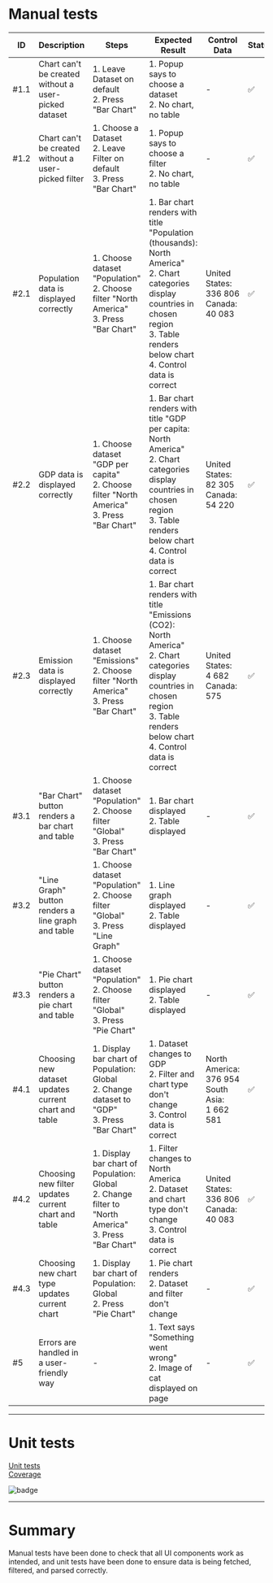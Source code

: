 # Manual tests
| ID   | Description                                          | Steps                                                                                                        | Expected Result                                                                                                                                                                                     | Control Data                                          | Status |
| ---- | ---------------------------------------------------- | ------------------------------------------------------------------------------------------------------------ | --------------------------------------------------------------------------------------------------------------------------------------------------------------------------------------------------- | ----------------------------------------------------- | ------ |
| #1.1 | Chart can't be created without a user-picked dataset | 1\. Leave Dataset on default<br>2\. Press "Bar Chart"                                                        | 1\. Popup says to choose a dataset<br>2\. No chart, no table                                                                                                                                        | \-                                                    | ✅      |
| #1.2 | Chart can't be created without a user-picked filter  | 1\. Choose a Dataset<br>2\. Leave Filter on default<br>3\. Press "Bar Chart"                                 | 1\. Popup says to choose a filter<br>2\. No chart, no table                                                                                                                                         | \-                                                    | ✅      |
| #2.1 | Population data is displayed correctly               | 1\. Choose dataset "Population"<br>2\. Choose filter "North America"<br>3\. Press "Bar Chart"                | 1\. Bar chart renders with title "Population (thousands): North America"<br>2\. Chart categories display countries in chosen region<br>3\. Table renders below chart<br>4\. Control data is correct | United States:<br>336 806<br>Canada:<br>40 083        | ✅      |
| #2.2 | GDP data is displayed correctly                      | 1\. Choose dataset "GDP per capita"<br>2\. Choose filter "North America"<br>3\. Press "Bar Chart"            | 1\. Bar chart renders with title "GDP per capita: North America"<br>2\. Chart categories display countries in chosen region<br>3\. Table renders below chart<br>4\. Control data is correct         | United States:<br>82 305<br>Canada:<br>54 220         | ✅      |
| #2.3 | Emission data is displayed correctly                 | 1\. Choose dataset "Emissions"<br>2\. Choose filter "North America"<br>3\. Press "Bar Chart"                 | 1\. Bar chart renders with title "Emissions (CO2): North America"<br>2\. Chart categories display countries in chosen region<br>3\. Table renders below chart<br>4\. Control data is correct        | United States:<br>4 682<br>Canada:<br>575             | ✅      |
| #3.1 | "Bar Chart" button renders a bar chart and table     | 1\. Choose dataset "Population"<br>2\. Choose filter "Global"<br>3\. Press "Bar Chart"                       | 1\. Bar chart displayed<br>2\. Table displayed                                                                                                                                                      | \-                                                    | ✅      |
| #3.2 | "Line Graph" button renders a line graph and table   | 1\. Choose dataset "Population"<br>2\. Choose filter "Global"<br>3\. Press "Line Graph"                      | 1\. Line graph displayed<br>2\. Table displayed                                                                                                                                                     | \-                                                    | ✅      |
| #3.3 | "Pie Chart" button renders a pie chart and table     | 1\. Choose dataset "Population"<br>2\. Choose filter "Global"<br>3\. Press "Pie Chart"                       | 1\. Pie chart displayed<br>2\. Table displayed                                                                                                                                                      | \-                                                    | ✅      |
| #4.1 | Choosing new dataset updates current chart and table | 1\. Display bar chart of Population: Global<br>2\. Change dataset to "GDP"<br>3\. Press "Bar Chart"          | 1\. Dataset changes to GDP<br>2\. Filter and chart type don't change<br>3\. Control data is correct                                                                                                 | North America:<br>376 954<br>South Asia:<br>1 662 581 | ✅      |
| #4.2 | Choosing new filter updates current chart and table  | 1\. Display bar chart of Population: Global<br>2\. Change filter to "North America"<br>3\. Press "Bar Chart" | 1\. Filter changes to North America<br>2\. Dataset and chart type don't change<br>3\. Control data is correct                                                                                       | United States:<br>336 806<br>Canada:<br>40 083        | ✅      |
| #4.3 | Choosing new chart type updates current chart        | 1\. Display bar chart of Population: Global<br>2\. Press "Pie Chart"                                         | 1\. Pie chart renders<br>2\. Dataset and filter don't change                                                                                                                                        | \-                                                    | ✅      |
| #5   | Errors are handled in a user-friendly way            | \-                                                                                                           | 1\. Text says "Something went wrong"<br>2\. Image of cat displayed on page                                                                                                                          | \-                                                    | ✅      |  
  
  


---  
# Unit tests
[Unit tests](/tests/unit.spec.js)  
[Coverage](https://github.com/aangelinux/1DV610-L3/actions/workflows/github-actions-demo.yml)  
  
![badge](https://img.shields.io/badge/unit_tests-7_pass_0_fail-green)  


---
# Summary
Manual tests have been done to check that all UI components work as intended, and unit tests have been done to ensure data is being fetched, filtered, and parsed correctly.